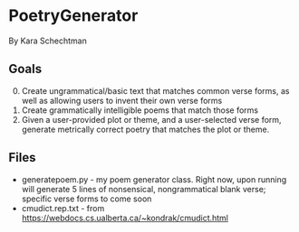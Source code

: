 # PoetryGenerator

By Kara Schechtman

Goals
-----
0. Create ungrammatical/basic text that matches common verse forms, as well as allowing users to invent their own verse forms
1. Create grammatically intelligible poems that match those forms
2. Given a user-provided plot or theme, and a user-selected verse form, generate metrically correct poetry that matches the plot or theme. 

Files
-----
- generatepoem.py - my poem generator class. Right now, upon running will generate 5 lines of nonsensical, nongrammatical blank verse; specific verse forms to come soon
- cmudict.rep.txt - from https://webdocs.cs.ualberta.ca/~kondrak/cmudict.html